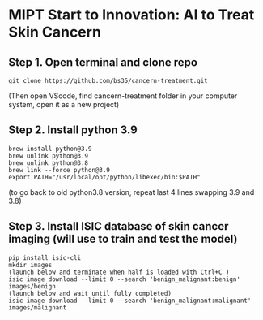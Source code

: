 # MIPT Start to Innovation: AI to Treat Skin Cancern

## Step 1. Open terminal and clone repo
```
git clone https://github.com/bs35/cancern-treatment.git
```
(Then open VScode, find cancern-treatment folder in your computer system, open it as a new project)

## Step 2. Install python 3.9
```
brew install python@3.9
brew unlink python@3.9
brew unlink python@3.8
brew link --force python@3.9
export PATH="/usr/local/opt/python/libexec/bin:$PATH"
```
(to go back to old python3.8 version, repeat last 4 lines swapping 3.9 and 3.8)


## Step 3. Install ISIC database of skin cancer imaging (will use to train and test the model)
```
pip install isic-cli
mkdir images
(launch below and terminate when half is loaded with Ctrl+C )
isic image download --limit 0 --search 'benign_malignant:benign' images/benign 
(launch below and wait until fully completed)
isic image download --limit 0 --search 'benign_malignant:malignant' images/malignant 
```
